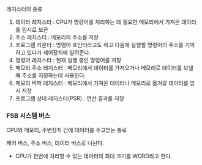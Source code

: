 

레지스터의 종류
1. 데이터 레지스터 : CPU가 명령어를 처리하는 데 필요한 메모리에서 가져온 데이터를 임시로 보관
2. 주소 레지스터 : 메모리의 주소를 저장
3. 프로그램 카운터 : 명령어 포인터라고도 하고 다음에 실행할 명령어의 주소를 기억하고 있다가 제어장치에 알려준다.
4. 명령어 레지스터 : 현재 실행 중인 명령어를 저장
5. 메모리 주소 레지스터 : 메모리에서 데이터를 가져오거나 메모리로 데이터를 보낼 때 주소를 지정하는데 사용된다.
6. 메모리 버퍼 레지스터 : 메모리에서 가져온 데이터나 메모리로 옮겨갈 데이터를 임시 저장
7. 프로그램 상태 레지스터(PSR) : 연산 결과를 저장

### FSB 시스템 버스

CPU와 메모리, 주변장치 간에 데이터를 주고받는 통로

제어 버스, 주소 버스, 데이터 버스로 나뉜다.

* CPU가 한번에 처리할 수 있는 데이터의 최대 크기를 WORD라고 한다.
